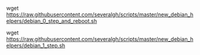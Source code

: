 wget https://raw.githubusercontent.com/severalgh/scripts/master/new_debian_helpers/debian_0_step_and_reboot.sh

wget https://raw.githubusercontent.com/severalgh/scripts/master/new_debian_helpers/debian_1_step.sh
